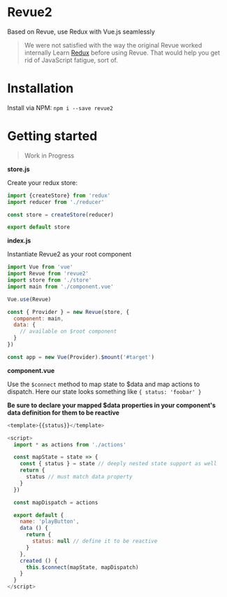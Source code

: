 
# Revue2
Based on Revue, use Redux with Vue.js seamlessly
> We were not satisfied with the way the original Revue worked internally
> Learn [Redux](http://redux.js.org/) before using Revue. That would help you get rid of JavaScript fatigue, sort of.

# Installation
Install via NPM: `npm i --save revue2`

# Getting started
> Work in Progress

**store.js**

Create your redux store:
```js
import {createStore} from 'redux'
import reducer from './reducer'

const store = createStore(reducer)

export default store
```

**index.js**

Instantiate Revue2 as your root component
```js
import Vue from 'vue'
import Revue from 'revue2'
import store from './store'
import main from './component.vue'

Vue.use(Revue)

const { Provider } = new Revue(store, {
  component: main,
  data: {
    // available on $root component
  }
})

const app = new Vue(Provider).$mount('#target')
```

**component.vue**

Use the `$connect` method to map state to $data and map actions to dispatch.
Here our state looks something like `{ status: 'foobar' }`

**Be sure to declare your mapped $data properties in your component's data definition for them to be reactive**

```js
<template>{{status}}</template>

<script>
  import * as actions from './actions'

  const mapState = state => {
    const { status } = state // deeply nested state support as well
    return {
      status // must match data property
    }
  })

  const mapDispatch = actions

  export default {
    name: 'playButton',
    data () {
      return {
        status: null // define it to be reactive
      }
    },
    created () {
      this.$connect(mapState, mapDispatch)
    }
  }
</script>
```
